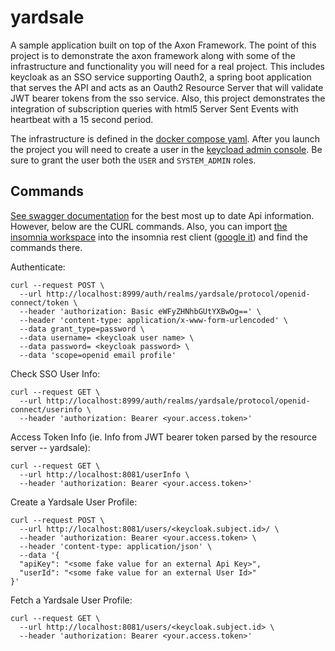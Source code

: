 # yardsale

A sample application built on top of the Axon Framework. The point of this project is to demonstrate the axon framework along with some of the infrastructure and functionality you will need for a real project. This includes keycloak as an SSO service supporting Oauth2, a spring boot application that serves the API and acts as an Oauth2 Resource Server that will validate JWT bearer tokens from the sso service. Also, this project demonstrates the integration of subscription queries with html5 Server Sent Events with heartbeat with a 15 second period. 

The infrastructure is defined in the [docker compose yaml](docker-compose.yml). After you launch the project you will need to create a user in the [keycload admin console](http://localhost:8999/auth). Be sure to grant the user both the `USER` and `SYSTEM_ADMIN` roles.

## Commands

[See swagger documentation](http://localhost:8081/swagger-ui.html) for the best most up to date Api information. However, below are the CURL commands. Also, you can import [the insomnia workspace](insomnia-workspace.json) into the insomnia rest client ([google it](http://bfy.tw/OKE9)) and find the commands there.

Authenticate:

```text
curl --request POST \
  --url http://localhost:8999/auth/realms/yardsale/protocol/openid-connect/token \
  --header 'authorization: Basic eWFyZHNhbGUtYXBwOg==' \
  --header 'content-type: application/x-www-form-urlencoded' \
  --data grant_type=password \
  --data username= <keycloak user name> \
  --data password= <keycloak password> \
  --data 'scope=openid email profile'
```

Check SSO User Info:

```text
curl --request GET \
  --url http://localhost:8999/auth/realms/yardsale/protocol/openid-connect/userinfo \
  --header 'authorization: Bearer <your.access.token>'
```

Access Token Info (ie. Info from JWT bearer token parsed by the resource server -- yardsale):

```text
curl --request GET \
  --url http://localhost:8081/userInfo \
  --header 'authorization: Bearer <your.access.token>'
```

Create a Yardsale User Profile:

```text
curl --request POST \
  --url http://localhost:8081/users/<keycloak.subject.id>/ \
  --header 'authorization: Bearer <your.access.token> \
  --header 'content-type: application/json' \
  --data '{
  "apiKey": "<some fake value for an external Api Key>",
  "userId": "<some fake value for an external User Id>"
}'
```

Fetch a Yardsale User Profile:

```text
curl --request GET \
  --url http://localhost:8081/users/<keycloak.subject.id> \
  --header 'authorization: Bearer <your.access.token>'
```

